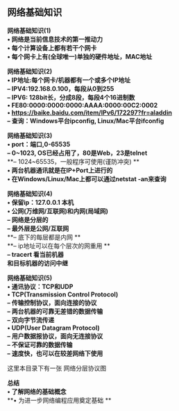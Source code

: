 ## 网络基础知识

**网络基础知识(1)**  
**• 网络是当前信息技术的第一推动力**  
**• 每个计算设备上都有若干个网卡**  
**• 每个网卡上有(全球唯一)单独的硬件地址，MAC地址**  



**网络基础知识(2)**  
**• IP地址:每个网卡/机器都有一个或多个IP地址**  
**– IPV4:192.168.0.100，每段从0到255**  
**– IPV6: 128bit长，分成8段，每段4个16进制数**  
**• FE80:0000:0000:0000:AAAA:0000:00C2:0002**  
**• https://baike.baidu.com/item/IPv6/172297?fr=aladdin**  
**– 查询：Windows平台ipconfig, Linux/Mac平台ifconfig**  



**网络基础知识(3)**  
**• port：端口,0-65535**  
**– 0~1023, OS已经占用了，80是Web，23是telnet**  
**– 1024~65535，一般程序可使用(谨防冲突) **   
**• 两台机器通讯就是在IP+Port上进行的**  
**• 在Windows/Linux/Mac上都可以通过netstat -an来查询**  



**网络基础知识(4)**  
**• 保留ip：127.0.0.1 本机**  
**• 公网(万维网/互联网)和内网(局域网)**  
**– 网络是分层的**  
**– 最外层是公网/互联网**  
**– 底下的每层都是内网 **  
**– ip地址可以在每个层次的网重用 **  
**– tracert 看当前机器**  
**和目标机器的访问中继**  



**网络基础知识(5)**  
**• 通讯协议：TCP和UDP**  
**• TCP(Transmission Control Protocol)**   
**– 传输控制协议，面向连接的协议**  
**– 两台机器的可靠无差错的数据传输**  
**– 双向字节流传递**  
**• UDP(User Datagram Protocol)**   
**– 用户数据报协议，面向无连接协议**  
**– 不保证可靠的数据传输**  
**– 速度快，也可以在较差网络下使用**  

这里本目录下有一张 网络分层协议图



**总结**  
**• 了解网络的基础概念**  
**• 为进一步网络编程应用奠定基础 ** 









